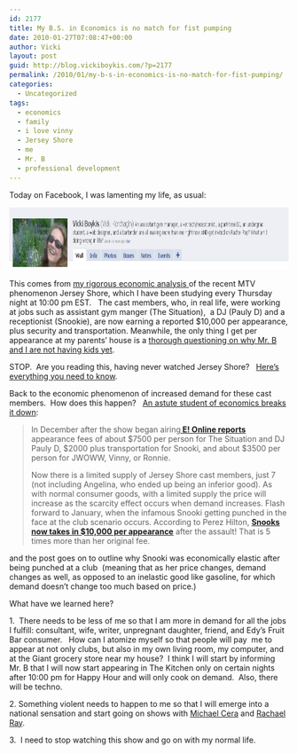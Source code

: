 ```yaml
---
id: 2177
title: My B.S. in Economics is no match for fist pumping
date: 2010-01-27T07:08:47+00:00
author: Vicki
layout: post
guid: http://blog.vickiboykis.com/?p=2177
permalink: /2010/01/my-b-s-in-economics-is-no-match-for-fist-pumping/
categories:
  - Uncategorized
tags:
  - economics
  - family
  - i love vinny
  - Jersey Shore
  - me
  - Mr. B
  - professional development
---
```

Today on Facebook, I was lamenting my life, as usual:

<p style="text-align: center;">
  <a href="https://raw.githubusercontent.com/veekaybee/wlb/gh-pages/assets/images/2010/01/jerseyunfair.png"><img class="aligncenter size-full wp-image-2179" title="jerseyunfair" src="https://raw.githubusercontent.com/veekaybee/wlb/gh-pages/assets/images/2010/01/jerseyunfair.png" alt="" width="700" height="112" /></a>
</p>

<p style="text-align: left;">
  This comes from <a href="http://gothamist.com/2010/01/23/jersey_shore_cast_wants_more_money.php">my rigorous economic analysis </a>of the recent MTV phenomenon Jersey Shore, which I have been studying every Thursday night at 10:00 pm EST.   The cast members, who, in real life, were working at jobs such as assistant gym manger (The Situation),  a DJ (Pauly D) and a receptionist (Snookie), are now earning a reported $10,000 per appearance, plus security and transportation. Meanwhile, the only thing I get per appearance at my parents&#8217; house is a <a href="http://blog.vickiboykis.com/2009/09/30/my-unborn-children-are-annoying-me/">thorough questioning on why Mr. B and I are not having kids yet</a>.
</p>

<p style="text-align: left;">
  STOP.  Are you reading this, having never watched Jersey Shore?   <a href="http://www.youtube.com/watch?v=lmLiryM-0Ys">Here&#8217;s everything you need to know</a>.
</p>

<p style="text-align: left;">
  Back to the economic phenomenon of increased demand for these cast members.  How does this happen?   <a href="http://econmemoirs.blogspot.com/2010/01/jersey-shore-conomics.html">An astute student of economics breaks it down</a>:
</p>

> <p style="text-align: left;">
>   In December after the show began airing<a href="http://www.eonline.com/uberblog/hwood_party_girl/b159003_whats_it_cost_party_with_jersey_shore.html"><strong><span style="text-decoration: underline;"> E! Online reports</span></strong></a> appearance fees of about $7500 per person for The Situation and DJ Pauly D, $2000 plus transportation for Snooki, and about $3500 per person for JWOWW, Vinny, or Ronnie.
> </p>
> 
> Now there is a limited supply of Jersey Shore cast members, just 7 (not including Angelina, who ended up being an inferior good). As with normal consumer goods, with a limited supply the price will increase as the scarcity effect occurs when demand increases. Flash forward to January, when the infamous Snooki getting punched in the face at the club scenario occurs. According to Perez Hilton, [**<span style="text-decoration: underline;">Snooks now takes in $10,000 per appearance</span>**](http://perezhilton.com/2010-01-13-nookis-raking-it-in-post-punch) after the assault! That is 5 times more than her original fee.

<p style="text-align: left;">
  and the post goes on to outline why Snooki was economically elastic after being punched at a club  (meaning that as her price changes, demand changes as well, as opposed to an inelastic good like gasoline, for which demand doesn&#8217;t change too much based on price.)
</p>

<p style="text-align: left;">
  What have we learned here?
</p>

<p style="text-align: left;">
  1.  There needs to be less of me so that I am more in demand for all the jobs I fulfill: consultant, wife, writer, unpregnant daughter, friend, and Edy&#8217;s Fruit Bar consumer.   How can I atomize myself so that people will pay  me to appear at not only clubs, but also in my own living room, my computer, and at the Giant grocery store near my house?  I think I will start by informing Mr. B that I will now start appearing in The Kitchen only on certain nights after 10:00 pm for Happy Hour and will only cook on demand.  Also, there will be techno.
</p>

<p style="text-align: left;">
  2. Something violent needs to happen to me so that I will emerge into a national sensation and start going on shows with <a href="http://www.youtube.com/watch?v=RaRcVT604_0">Michael Cera</a> and <a href="http://www.youtube.com/watch?v=le0hTQ_e89g">Rachael Ray</a>.
</p>

<p style="text-align: left;">
  3.  I need to stop watching this show and go on with my normal life.
</p>

<p style="text-align: left;">
  <p style="text-align: left;">